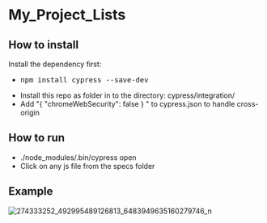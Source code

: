 # My_Project_Lists

## How to install

Install the dependency first:
- <pre>npm install cypress --save-dev</pre>
- Install this repo as folder in to the directory: cypress/integration/
- Add "{ "chromeWebSecurity": false } " to cypress.json to handle cross-origin

## How to run

- ./node_modules/.bin/cypress open
- Click on any js file from the specs folder

## Example
![274333252_492995489126813_6483949635160279746_n](https://user-images.githubusercontent.com/58964916/156943763-409d8191-8634-415c-ad6f-3d9fefac9246.gif)
